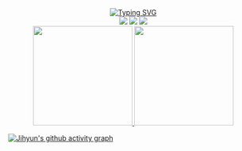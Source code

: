 <div align=center> 
  <a href="https://git.io/typing-svg"><img src="https://readme-typing-svg.demolab.com?font=Roboto&size=28&pause=1000&color=A5C0F7&random=false&width=435&lines=Hi%2C+there.+I'm+Jihyun+Lee." alt="Typing SVG"/></a>
</div>


<div align=center> 
  <a href="https://hits.seeyoufarm.com"><img src="https://hits.seeyoufarm.com/api/count/incr/badge.svg?url=https%3A%2F%2Fgithub.com%2FJihyun3478%2Fhit-counter&count_bg=%23D7E8FF&title_bg=%2377A1F7&icon=&icon_color=%23E7E7E7&title=hits&edge_flat=false"/></a>
  <a href="[Tistory](https://jihyun-devstory.tistory.com/)"><img src="https://img.shields.io/badge/Tistory-FF5A00?style=flat&logo=tistory&logoColor=white&align=center&link=https://jihyun-devstory.tistory.com/"/></a>
    <a href="[Baekjoon](https://www.acmicpc.net/user/hun3478)"><img src="https://img.shields.io/badge/Baekjoon-0ABF53?style=flat&logoColor=white&align=center&link=https://www.acmicpc.net/user/hun3478"/></a>
</div>

<!-- # 🌱 Learning -->
<!-- <img src="https://img.shields.io/badge/Java-007396?style=flat&logo=Java&logoColor=white"/></a> -->
<!-- <img src="https://img.shields.io/badge/Spring-6DB33F?style=flat&logo=Java&logoColor=white"/></a> -->
<!-- <img src="https://img.shields.io/badge/Hibernate-59666C?style=flat&logo=Java&logoColor=white"/></a> -->
<!-- <img src="https://img.shields.io/badge/MySQL-4479A1?style=flat&logo=Java&logoColor=white"/></a> -->
<!-- ![Java](https://img.shields.io/badge/-Java-007396?style=for-the-badge&logo=&logoColor=white) -->
<!-- ![Spring](https://img.shields.io/badge/-Spring-6DB33F?style=for-the-badge&logo=spring&logoColor=white) -->
<!-- ![Hibernate](https://img.shields.io/badge/-Hibernate-59666C?style=for-the-badge&logo=hibernate&logoColor=white) -->
<!-- ![MySQL](https://img.shields.io/badge/-MySQL-4479A1?style=for-the-badge&logo=mysql&logoColor=white) -->
<!-- ![Docker](https://img.shields.io/badge/-Docker-2496ED?style=for-the-badge&logo=docker&logoColor=white) -->
<!-- ![AWS](https://img.shields.io/badge/-AWS-FF9900?style=for-the-badge&logo=AmazonAWS&logoColor=white) -->
<!-- ![Kafka](https://img.shields.io/badge/-Kafka-231F20?style=for-the-badge&logo=apachekafka&logoColor=white) -->
<!-- ![Kubernetes](https://img.shields.io/badge/-Kubernetes-231F20?style=for-the-badge&logo=kubernetes&logoColor=white) -->

<div align=center> 
  <a href="https://github.com/anuraghazra/github-readme-stats">
    <img height=200 src="https://github-readme-stats.vercel.app/api?username=Jihyun3478&color=A5C0F7&bg_color=2C373EFF&hide_border=true"/>
  </a>
  <a href="https://github.com/anuraghazra/convoychat">
    <img height=200 src="https://github-readme-stats.vercel.app/api/top-langs?username=Jihyun3478&layout=compact&langs_count=8&card_width=320&color=A5C0F7&bg_color=2C373EFF&hide_border=true"/>
  </a>
</div>

[![Jihyun's github activity graph](https://github-readme-activity-graph.vercel.app/graph?username=Jihyun3478&bg_color=2C373EFF&color=A5C0F7&line=A5C0F7&color=6E80F7FF&hide_border=true&custom_title=Jihyun's%20Contribution%20Graph)](https://github.com/ashutosh00710/github-readme-activity-graph)
